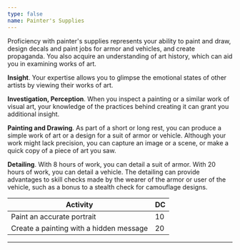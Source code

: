 ```yaml
---
type: false
name: Painter's Supplies
---
```

Proficiency with painter's supplies represents your ability to paint and draw, design decals and paint jobs for armor and vehicles,
and create propaganda. You also acquire an understanding of art history, which can aid you in examining works of art.

__Insight__. Your expertise allows you to glimpse the emotional states of other artists by viewing their works of art.

__Investigation, Perception__. When you inspect a painting or a similar work of visual art,
your knowledge of the practices behind creating it can grant you additional insight.

__Painting and Drawing__.
As part of a short or long rest, you can produce a simple work of art or a design for a suit of armor or vehicle. Although
your work might lack precision, you can capture an image or a scene, or make a quick copy of a piece of art you saw.

__Detailing__.
With 8 hours of work, you can detail a suit of armor. With 20 hours of work, you can detail a vehicle.
The detailing can provide advantages to skill checks made by the wearer of the armor or user of the vehicle, such
as a bonus to a stealth check for camouflage designs.


Activity | DC
--- | ---
Paint an accurate portrait | 10
Create a painting with a hidden message | 20
---
